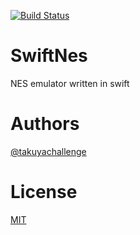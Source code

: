 [![Build Status](https://travis-ci.org/takuyaohashi/SwiftNes.svg?branch=master)](https://travis-ci.org/takuyaohashi/SwiftNes)

# SwiftNes
NES emulator written in swift


# Authors

[@takuyachallenge](https://twitter.com/takuyachallenge)

# License

[MIT](https://github.com/takuyaohashi/SwiftNes/blob/master/LICENSE)
